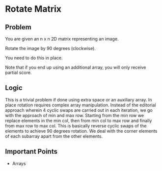 # Rotate Matrix

## Problem

You are given an n x n 2D matrix representing an image.

Rotate the image by 90 degrees (clockwise).

You need to do this in place.

Note that if you end up using an additional array, you will only receive partial score.

## Logic

This is a trivial problem if done using extra space or an auxiliary array. In place rotation requires complex array manipulation. Instead of the editorial approach wherein 4 cyclic swaps are carried out in each iteration, we go with the approach of min and max row. Starting from the min row we replace elements in the min col, then from min col to max row and finally from max row to max col. This is basically reverse cyclic swaps of the elements to achieve 90 degrees rotation. We deal with the corner elements of each subarray apart from the other elements.

## Important Points

- Arrays
